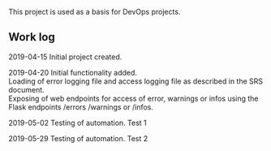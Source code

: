 This project is used as a basis for DevOps projects.

## Work log

2019-04-15 Initial project created.

2019-04-20 Initial functionality added.  
Loading of error logging file and access logging file as described in the SRS document.  
Exposing of web endpoints for access of error, warnings or infos using the Flask endpoints /errors /warnings or /infos.  

2019-05-02 Testing of automation.
Test 1  

2019-05-29 Testing of automation.
Test 2